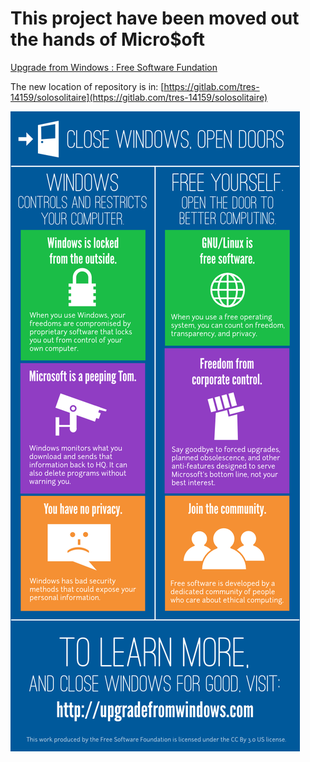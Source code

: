 This project have been moved out the hands of Micro$oft
=======================================================

[Upgrade from Windows : Free Software Fundation](https://www.fsf.org/windows)

The new location of repository is in: [https://gitlab.com/tres-14159/solosolitaire](https://gitlab.com/tres-14159/solosolitaire)


![](https://github.com/mdtrooper/crawler-google-code/blob/master/win_infographic_final.png)
